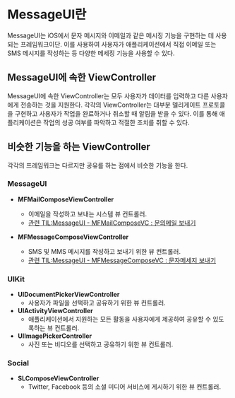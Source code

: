 # MessageUI란
MessageUI는 iOS에서 문자 메시지와 이메일과 같은 메시징 기능을 구현하는 데 사용되는 프레임워크이단. 이를 사용하여 사용자가 애플리케이션에서 직접 이메일 또는 SMS 메시지를 작성하는 등 다양한 메세징 기능을 사용할 수 있다.


## MessageUI에 속한 ViewController
MessageUI에 속한 ViewController는 모두 사용자가 데이터를 입력하고 다른 사용자에게 전송하는 것을 지원한다.
각각의 ViewController는 대부분 델리게이트 프로토콜을 구현하고 사용자가 작업을 완료하거나 취소할 때 알림을 받을 수 있다. 이를 통해 애플리케이션은 작업의 성공 여부를 파악하고 적절한 조치를 취할 수 있다.


## 비슷한 기능을 하는 ViewController
각각의 프레임워크는 다르지만 공유를 하는 점에서 비슷한 기능을 한다.

### MessageUI
- **MFMailComposeViewController**
  - 이메일을 작성하고 보내는 시스템 뷰 컨트롤러.
  - [관련 TIL:MessageUI - MFMailComposeVC : 문의메일 보내기](https://github.com/isGeekCode/TIL/blob/main/Mobile-IOS/MessageUI_sendMail.md)

- **MFMessageComposeViewController**
  - SMS 및 MMS 메시지를 작성하고 보내기 위한 뷰 컨트롤러.
  - [관련 TIL:MessageUI - MFMessageComposeVC : 문자메세지 보내기
](https://github.com/isGeekCode/TIL/blob/main/Mobile-IOS/MessageUI_sendSMS.md)


### UIKit
- **UIDocumentPickerViewController**
  - 사용자가 파일을 선택하고 공유하기 위한 뷰 컨트롤러.
- **UIActivityViewController**
  - 애플리케이션에서 지원하는 모든 활동을 사용자에게 제공하여 공유할 수 있도록하는 뷰 컨트롤러.
- **UIImagePickerController**
  - 사진 또는 비디오를 선택하고 공유하기 위한 뷰 컨트롤러.


### Social
- **SLComposeViewController**
  - Twitter, Facebook 등의 소셜 미디어 서비스에 게시하기 위한 뷰 컨트롤러.
